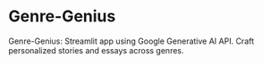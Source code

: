 # Genre-Genius
Genre-Genius: Streamlit app using Google Generative AI API. Craft personalized stories and essays across genres. 

